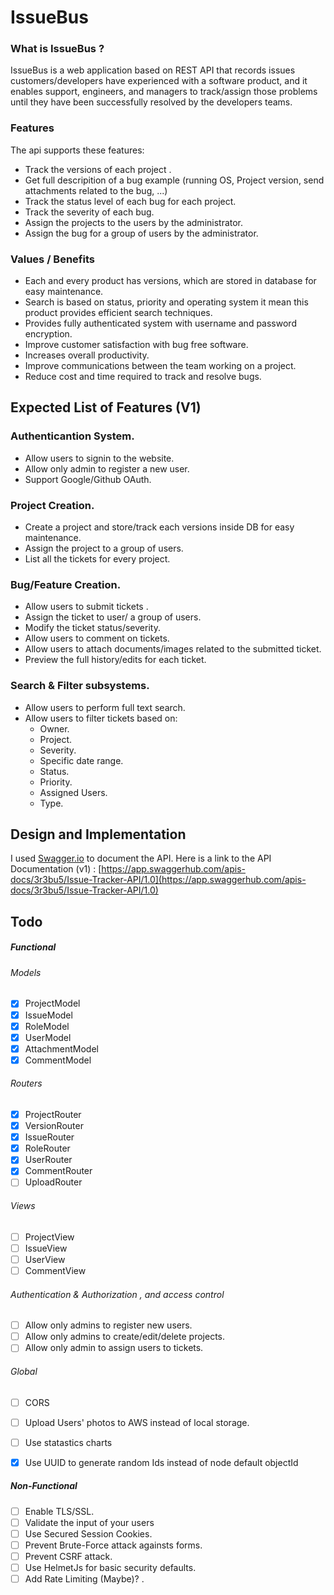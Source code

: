 # IssueBus
### What is IssueBus ?
IssueBus is a web application based on REST API that records issues customers/developers have experienced with a software product, and it enables support, engineers, and managers to track/assign those problems until they have been successfully resolved by the developers teams.
### Features
The api supports these features:

- Track the versions of each project .
- Get full descripition of a bug example (running OS, Project version, send attachments related to the bug, ...)
- Track the status level of each bug for each project.
- Track the severity of each bug.
- Assign the projects to the users by the administrator.
- Assign the bug for a group of users by the administrator.

### Values / Benefits

- Each and every product has versions, which are stored in database for easy maintenance.
- Search is based on status, priority and operating system it mean this product provides efficient search techniques.
- Provides fully authenticated system with username and password encryption.
- Improve customer satisfaction with bug free software.
- Increases overall productivity.
- Improve communications between the team working on a project.
- Reduce cost and time required to track and resolve bugs.

## Expected List of Features (V1)

### Authenticantion System.

- Allow users to signin to the website.
- Allow only admin to register a new user.
- Support Google/Github OAuth.

### Project Creation.
- Create a project and store/track each versions inside DB for easy maintenance.
- Assign the project to a group of users.
- List all the tickets for every project.

### Bug/Feature Creation.
- Allow users to submit tickets .
- Assign the ticket to user/ a group of users.
- Modify the ticket status/severity.
- Allow users to comment on tickets.
- Allow users to attach documents/images related to the submitted ticket.
- Preview the full history/edits for each ticket.

### Search & Filter subsystems.
- Allow users to perform full text search.
- Allow users to filter tickets based on:
    - Owner.
    - Project.
    - Severity.
    - Specific date range.
    - Status.
    - Priority.
    - Assigned Users.
    - Type.

## Design and Implementation

I used [Swagger.io](http://swagger.io) to document the API.
Here is a link to the API Documentation (v1) : [https://app.swaggerhub.com/apis-docs/3r3bu5/Issue-Tracker-API/1.0](https://app.swaggerhub.com/apis-docs/3r3bu5/Issue-Tracker-API/1.0)

## Todo
##### Functional
###### Models
- [x] ProjectModel
- [x] IssueModel
- [x] RoleModel
- [x] UserModel
- [x] AttachmentModel
- [x] CommentModel
###### Routers
- [x] ProjectRouter
- [x] VersionRouter
- [x] IssueRouter
- [x] RoleRouter
- [x] UserRouter
- [x] CommentRouter
- [ ] UploadRouter
###### Views
- [ ] ProjectView
- [ ] IssueView
- [ ] UserView
- [ ] CommentView
###### Authentication & Authorization , and access control
- [ ] Allow only admins to register new users.
- [ ] Allow only admins to create/edit/delete projects.
- [ ] Allow only admin to assign users to tickets.
###### Global
- [ ] CORS
- [ ] Upload Users' photos to AWS instead of local storage.
- [ ] Use statastics charts 
- [x] Use UUID to generate random Ids instead of node default objectId


##### Non-Functional
- [ ] Enable TLS/SSL.
- [ ] Validate the input of your users
- [ ] Use Secured Session Cookies.
- [ ] Prevent Brute-Force attack againsts forms.
- [ ] Prevent CSRF attack.
- [ ] Use HelmetJs for basic security defaults.
- [ ] Add Rate Limiting (Maybe)? .
